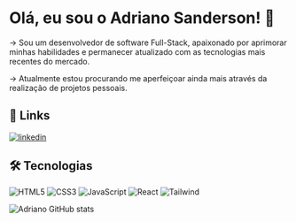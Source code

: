 
# Olá, eu sou o Adriano Sanderson! 👋

→ Sou um desenvolvedor de software Full-Stack, apaixonado por aprimorar minhas habilidades e permanecer atualizado com as tecnologias mais recentes do mercado.

→ Atualmente estou procurando me aperfeiçoar ainda mais através da realização de projetos pessoais.


## 🔗 Links

[![linkedin](https://img.shields.io/badge/linkedin-0A66C2?style=for-the-badge&logo=linkedin&logoColor=white)](https://www.linkedin.com/in/adrianosanderson)


## 🛠 Tecnologias
![HTML5](https://img.shields.io/badge/HTML5-E34F26?style=for-the-badge&logo=html5&logoColor=white)
![CSS3](https://img.shields.io/badge/CSS3-1572B6?style=for-the-badge&logo=css3&logoColor=white)
![JavaScript](https://img.shields.io/badge/JavaScript-F7DF1E?style=for-the-badge&logo=javascript&logoColor=black)
![React](https://img.shields.io/badge/React-20232A?style=for-the-badge&logo=react&logoColor=61DAFB)
![Tailwind](https://img.shields.io/badge/Tailwind_CSS-38B2AC?style=for-the-badge&logo=tailwind-css&logoColor=white)


![Adriano GitHub stats](https://github-readme-stats.vercel.app/api?username=AdrianoSanderson&hide=contribs,issues&show_icons=true&theme=dracula&include_all_commits=true&rank_icon=github)

